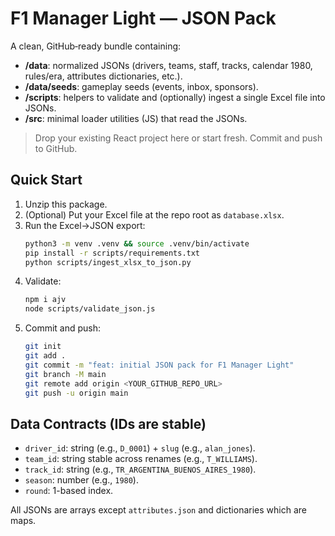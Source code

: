 # F1 Manager Light — JSON Pack

A clean, GitHub‑ready bundle containing:
- **/data**: normalized JSONs (drivers, teams, staff, tracks, calendar 1980, rules/era, attributes dictionaries, etc.).
- **/data/seeds**: gameplay seeds (events, inbox, sponsors).
- **/scripts**: helpers to validate and (optionally) ingest a single Excel file into JSONs.
- **/src**: minimal loader utilities (JS) that read the JSONs.

> Drop your existing React project here or start fresh. Commit and push to GitHub.

## Quick Start
1. Unzip this package.
2. (Optional) Put your Excel file at the repo root as `database.xlsx`.
3. Run the Excel→JSON export:
   ```bash
   python3 -m venv .venv && source .venv/bin/activate
   pip install -r scripts/requirements.txt
   python scripts/ingest_xlsx_to_json.py
   ```
4. Validate:
   ```bash
   npm i ajv
   node scripts/validate_json.js
   ```
5. Commit and push:
   ```bash
   git init
   git add .
   git commit -m "feat: initial JSON pack for F1 Manager Light"
   git branch -M main
   git remote add origin <YOUR_GITHUB_REPO_URL>
   git push -u origin main
   ```

## Data Contracts (IDs are stable)
- `driver_id`: string (e.g., `D_0001`) + `slug` (e.g., `alan_jones`).
- `team_id`: string stable across renames (e.g., `T_WILLIAMS`).
- `track_id`: string (e.g., `TR_ARGENTINA_BUENOS_AIRES_1980`).
- `season`: number (e.g., `1980`).
- `round`: 1-based index.

All JSONs are arrays except `attributes.json` and dictionaries which are maps.
